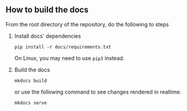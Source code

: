 ## How to build the docs

From the root directory of the repository, do the following to steps

1. Install docs' dependencies

    ```
    pip install -r docs/requirements.txt
    ```
    On Linux, you may need to use `pip3` instead.

2. Build the docs

    ```
    mkdocs build
    ```

    or use the following command to see changes rendered in realtime.
    ```
    mkdocs serve
    ```
